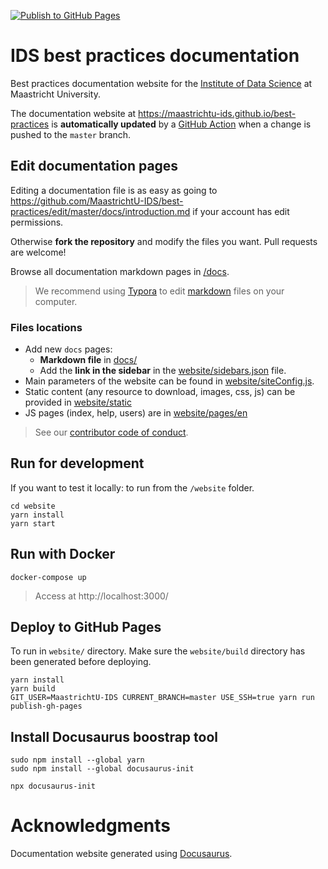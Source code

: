 [![Publish to GitHub Pages](https://github.com/MaastrichtU-IDS/best-practices/workflows/Publish%20to%20GitHub%20Pages/badge.svg)](https://github.com/MaastrichtU-IDS/best-practices/actions?query=workflow%3A%22Publish+to+GitHub+Pages%22)

# IDS best practices documentation

Best practices documentation website for the [Institute of Data Science](https://maastrichtuniversity.nl/ids) at Maastricht University.

The documentation website at https://maastrichtu-ids.github.io/best-practices is **automatically updated** by a [GitHub Action](https://github.com/MaastrichtU-IDS/best-practices/actions) when a change is pushed to the `master` branch.

## Edit documentation pages

Editing a documentation file is as easy as going to https://github.com/MaastrichtU-IDS/best-practices/edit/master/docs/introduction.md if your account has edit permissions.

Otherwise **fork the repository** and modify the files you want. Pull requests are welcome!

Browse all documentation markdown pages in [/docs](https://github.com/MaastrichtU-IDS/best-practices/tree/master/docs).

> We recommend using [Typora](https://typora.io/) to edit [markdown](https://github.com/adam-p/markdown-here/wiki/Markdown-Cheatsheet) files on your computer.

### Files locations

* Add new `docs` pages:
  * **Markdown file** in [docs/](https://github.com/MaastrichtU-IDS/best-practices/tree/master/docs)
  * Add the **link in the sidebar** in the [website/sidebars.json](https://github.com/MaastrichtU-IDS/best-practices/blob/master/website/sidebars.json) file.
* Main parameters of the website can be found in [website/siteConfig.js](https://github.com/MaastrichtU-IDS/best-practices/blob/master/website/siteConfig.js).
* Static content (any resource to download, images, css, js) can be provided in [website/static](https://github.com/MaastrichtU-IDS/best-practices/tree/master/website/static)
* JS pages (index, help, users) are in [website/pages/en](https://github.com/MaastrichtU-IDS/best-practices/tree/master/website/pages/en)

> See our [contributor code of conduct](https://github.com/MaastrichtU-IDS/best-practices/blob/master/CODE_OF_CONDUCT.md).

## Run for development

If you want to test it locally: to run from the `/website` folder.

```shell
cd website
yarn install
yarn start
```

## Run with Docker

```shell
docker-compose up
```

> Access at http://localhost:3000/

## Deploy to GitHub Pages

To run in `website/` directory. Make sure the `website/build` directory has been generated before deploying.

```shell
yarn install
yarn build
GIT_USER=MaastrichtU-IDS CURRENT_BRANCH=master USE_SSH=true yarn run publish-gh-pages
```

## Install Docusaurus boostrap tool

```shell
sudo npm install --global yarn
sudo npm install --global docusaurus-init

npx docusaurus-init
```

# Acknowledgments

Documentation website generated using [Docusaurus](https://docusaurus.io/).
